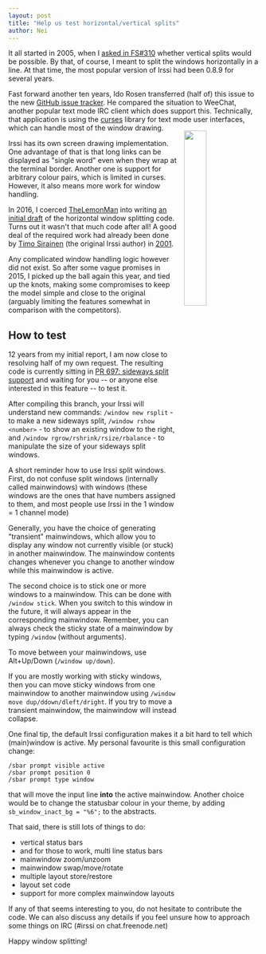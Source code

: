```yaml
---
layout: post
title: "Help us test horizontal/vertical splits"
author: Nei
---
```


It all started in 2005, when I [asked in FS#310](http://bugs.irssi.org/index.php?do=details&task_id=310) whether vertical splits would be possible. By that, of course, I meant to split the windows horizontally in a line. At that time, the most popular version of Irssi had been 0.8.9 for several years.


Fast forward another ten years, Ido Rosen transferred (half of) this issue to the new [GitHub issue tracker](https://github.com/irssi/irssi/issues/224). He compared the situation to WeeChat, another popular text mode IRC client which does support this. Technically, that application is using the [curses](https://en.wikipedia.org/wiki/Ncurses) library for text mode user interfaces, which can handle most of the window drawing. <a href="/images/vsq.png" alt="[screenshot]"><img class="img-thumbnail" style="float:right;width:30%;margin-left:1em;margin-top:1em" src="/images/vsq.png" /></a>

Irssi has its own screen drawing implementation. One advantage of that is that long links can be displayed as "single word" even when they wrap at the terminal border. Another one is support for arbitrary colour pairs, which is limited in curses. However, it also means more work for window handling.

In 2016, I coerced [TheLemonMan](https://github.com/LemonBoy) into writing [an initial draft](https://github.com/irssi/irssi/pull/431) of the horizontal window splitting code. Turns out it wasn't that much code after all! A good deal of the required work had already been done by [Timo Sirainen](http://tss.iki.fi/) (the original Irssi author) in [2001](https://github.com/irssi/irssi/commit/adb7eced395ba88816a365768fee56e04a0a0ec5).

Any complicated window handling logic however did not exist. So after some vague promises in 2015, I picked up the ball again this year, and tied up the knots, making some compromises to keep the model simple and close to the original (arguably limiting the features somewhat in comparison with the competitors).

## How to test

12 years from my initial report, I am now close to resolving half of my own request. The resulting code is currently sitting in [PR 697: sideways split support](https://github.com/irssi/irssi/pull/697) and waiting for you -- or anyone else interested in this feature -- to test it.

After compiling this branch, your Irssi will understand new commands: `/window new rsplit` - to make a new sideways split, `/window rshow <number>` - to show an existing window to the right, and `/window rgrow/rshrink/rsize/rbalance` - to manipulate the size of your sideways split windows.

A short reminder how to use Irssi split windows. First, do not confuse split windows (internally called mainwindows) with windows (these windows are the ones that have numbers assigned to them, and most people use Irssi in the 1 window = 1 channel mode)

Generally, you have the choice of generating "transient" mainwindows, which allow you to display any window not currently visible (or stuck) in another mainwindow. The mainwindow contents changes whenever you change to another window while this mainwindow is active.

The second choice is to stick one or more windows to a mainwindow. This can be done with `/window stick`. When you switch to this window in the future, it will always appear in the corresponding mainwindow. Remember, you can always check the sticky state of a mainwindow by typing `/window` (without arguments). 

To move between your mainwindows, use Alt+Up/Down (`/window up/down`).

If you are mostly working with sticky windows, then you can move sticky windows from one mainwindow to another mainwindow using `/window move dup/ddown/dleft/dright`. If you try to move a transient mainwindow, the mainwindow will instead collapse.

One final tip, the default Irssi configuration makes it a bit hard to tell which (main)window is active. My personal favourite is this small configuration change:

```
/sbar prompt visible active
/sbar prompt position 0
/sbar prompt type window
```

that will move the input line **into** the active mainwindow. Another choice would be to change the statusbar colour in your theme, by adding `sb_window_inact_bg = "%6";` to the abstracts.

That said, there is still lots of things to do:

* vertical status bars
* and for those to work, multi line status bars
* mainwindow zoom/unzoom
* mainwindow swap/move/rotate
* multiple layout store/restore
* layout set code
* support for more complex mainwindow layouts

If any of that seems interesting to you, do not hesitate to contribute the code. We can also discuss any details if you feel unsure how to approach some things on IRC (#irssi on chat.freenode.net)

Happy window splitting!
